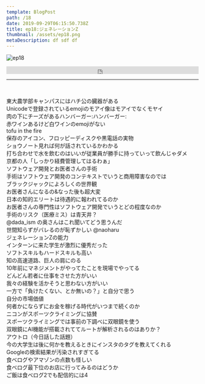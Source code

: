 ```yaml
---  
template: BlogPost  
path: /18
date: 2019-09-29T06:15:50.738Z  
title: ep18:ジェネレーションZ
thumbnail: /assets/ep18.png
metaDescription: df sdf df  
---  
```

![ep18](/assets/ep18.png)  
<iframe width="100%" height="20" scrolling="no" frameborder="no" allow="autoplay" src="https://w.soundcloud.com/player/?url=https%3A//api.soundcloud.com/tracks/688389799&amp;color=%23ff5500&amp;inverse=false&amp;auto_play=false&amp;show_user=true"></iframe>

</br>


***


</br>

<p>東大農学部キャンパスにはハチ公の臓器がある<br> Unicodeで登録されているemojiのモアイ像はモアイでなくモヤイ<br> 肉の下にチーズがあるハンバーガー:ハンバーガー:<br> 赤ワインあるけど白ワインのemojiがない<br> tofu in the fire<br> 保存のアイコン、フロッピーディスクや黒電話の実物<br> ショウノート見れば何が話されているかわかる<br> 打ち合わせで水を飲むのはいいが従業員が勝手に持っていって飲んじゃダメ<br> 京都の人「しっかり経費管理してはるわぁ」<br> ソフトウェア開発とお医者さんの手術<br> 手術はソフトウェア開発のコンテキストでいうと商用障害なのでは<br> ブラックジャックによろしくの世界観<br> お医者さんになるの&amp;なった後も超大変<br> 日本の知的エリートは待遇的に報われてるのか<br> お医者さんの専門性はソフトウェア開発でいうとどの程度なのか<br> 手術のリスク（医療ミス）は青天井？<br> @dada_ism の奥さんはこれ聞いてどう思うんだ<br> 世間知らずがバレるのが恥ずかしい @naoharu<br> ジェネレーションZの能力<br> インターンに来た学生が激烈に優秀だった<br> ソフトスキルもハードスキルも高い<br> 知の高速道路、巨人の肩にのる<br> 10年前にマネジメントがやってたことを現場でやってる<br> どんどん若者に仕事をさせた方がいい<br> 我々の経験を活かそうと思わない方がいい<br> 一方で「負けたくない、とか無いの？」と自分で思う<br> 自分の市場価値<br> 何者かにならずにお金を稼げる時代がいつまで続くのか<br> ニコンがスポーツクライミングに協賛<br> スポーツクライミングでは事前の下調べに双眼鏡を使う<br> 双眼鏡にAI機能が搭載されててルートが解析されるのはありか？<br> アウトロ（今日話した話題）<br> 今の大学生は後に何かを教えるときにインスタのタグを教えてくれる<br> Googleの検索結果が汚染されすぎてる<br> 食べログやアマゾンの点数も怪しい<br> 食べログ最下位のお店に行ってみるのはどうか<br> ご飯は食べログ2でも配信的には4</p>